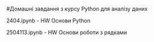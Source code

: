#Домашні завдання з курсу Python для аналізу даних

2404.ipynb - HW Основи Python

2504113.ipynb - HW Основи роботи з рядками
